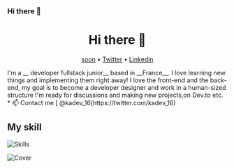 ### Hi there 👋


<h1 align="center">Hi there 👋</h1>
<p align="center">
  <a href="https://www.fr/">soon</a> •
  <a href="https://twitter.com/ka_dev16">Twitter</a> •
  <a href="https://www.linkedin.com/in/karim-a-a23816176">Linkedin</a>
</p>
I'm a __ developer fullstack junior__  based in __France__. I love learning new things and implementing them right away! I love the front-end and the back-end, my goal is to become a developer designer and work in a human-sized structure I'm ready for discussions and making new projects,on Dev.to etc.
* 📫 Contact me [ @kadev_16(https://twitter.com/kadev_16)

## My skill


  <img align="center" alt="Skills" src="(https://github.com/kadev-oclock/kadev-oclock/master/img/skills.png" />
</p>

![Cover](https://github.com/kadev-oclock/kadev-oclock/edit/main/img/skills.png)
